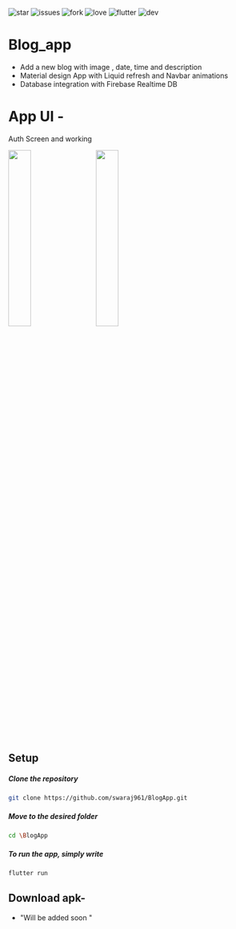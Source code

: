 

![star](https://img.shields.io/github/stars/swaraj961/BlogApp) ![issues](https://img.shields.io/github/issues/swaraj961/BlogApp) ![fork](https://img.shields.io/github/forks/swaraj961/BlogApp) ![love](https://img.shields.io/badge/open%20%20source-%E2%9D%A4-red) ![flutter](https://img.shields.io/badge/Flutter-Framework-blue) ![dev](https://img.shields.io/badge/Developed%20by%20-Swaraj-orange)


# Blog_app 

* Add a new blog with image , date, time and description 
* Material design App with Liquid refresh and Navbar animations
* Database integration with Firebase Realtime DB


# App UI -
Auth Screen and working

<img src="https://github.com/swaraj961/BlogApp/blob/master/demo/Intro%20and%20auth.gif" width="
30%">&nbsp;&nbsp;&nbsp; 
&nbsp;&nbsp;<img src="https://github.com/swaraj961/BlogApp/blob/master/demo/Working.gif" width="
30%">&nbsp;&nbsp;&nbsp; <br>


 ## Setup

  ##### Clone the repository
```bash
git clone https://github.com/swaraj961/BlogApp.git
```
  ##### Move to the desired folder
```bash
cd \BlogApp
```

  ##### To run the app, simply write
```bash
flutter run
```
## Download apk-
- "Will be added soon "

